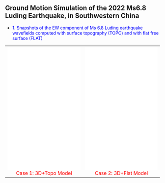 ## Ground Motion Simulation of the 2022 Ms6.8 Luding Earthquake, in Southwestern China
 + <font color=blue siez=5>1. Snapshots of the EW component of Ms 6.8 Luding earthquake wavefields computed with surface topography (TOPO) and with flat free surface (FLAT)</font>
<table rules="none" align="center">
	<tr>
		<td>
			<center>		
				<iframe src="//player.bilibili.com/player.html?aid=873028275&bvid=BV1zN4y1X7BK&cid=1255775927&page=1&high_quality=1" allowfullscreen="allowfullscreen" width="100%" height="400" scrolling="no" frameborder="0" sandbox="allow-top-navigation allow-same-origin allow-forms allow-scripts"> </iframe>
				<br/>
				<font color="red">Case 1: 3D+Topo Model</font>
			</center>
		</td>
		<td>
			<center>
				<iframe src="//player.bilibili.com/player.html?aid=318097476&bvid=BV1mP411h72N&cid=1255843934&page=1&high_quality=2" allowfullscreen="allowfullscreen" width="100%" height="400" scrolling="no" frameborder="0" sandbox="allow-top-navigation allow-same-origin allow-forms allow-scripts"> </iframe>
				<br/>
                                <font color="red">Case 2: 3D+Flat Model</font>
			</center>
		</td>
	</tr>
</table>
